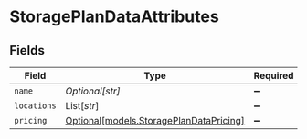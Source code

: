 # StoragePlanDataAttributes


## Fields

| Field                                                                          | Type                                                                           | Required                                                                       | Description                                                                    |
| ------------------------------------------------------------------------------ | ------------------------------------------------------------------------------ | ------------------------------------------------------------------------------ | ------------------------------------------------------------------------------ |
| `name`                                                                         | *Optional[str]*                                                                | :heavy_minus_sign:                                                             | N/A                                                                            |
| `locations`                                                                    | List[*str*]                                                                    | :heavy_minus_sign:                                                             | N/A                                                                            |
| `pricing`                                                                      | [Optional[models.StoragePlanDataPricing]](../models/storageplandatapricing.md) | :heavy_minus_sign:                                                             | N/A                                                                            |
